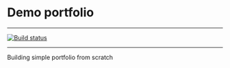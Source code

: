 # Demo portfolio

---

[![Build status](https://github/zskomra/demo-portfolio/workflows/Build/badge.svg)](https://github.com/zskomra/demo-portfolio/actions)

---
Building simple portfolio from scratch
